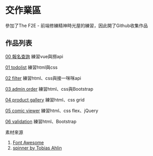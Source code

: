 # 交作業區
參加了The F2E - 前端修練精神時光屋的練習，因此開了Github收集作品

## 作品列表

[00 報名查詢](https://atzu012.github.io/00_search.html)
練習vue與撈api

[01 todolist](https://atzu012.github.io/01_todolist/index.html)
練習html與css

[02 filter](https://atzu012.github.io/02_filter/index.html)
練習html、css與接一咪咪api

[03 admin order](https://atzu012.github.io/03_admin_order/index.html)
練習html、css與Bootstrap

[04 product gallery](https://atzu012.github.io/04_product_gallery/index.html)
練習html、css grid

[05 comic viewer](https://atzu012.github.io/05_comic_viewer/index.html)
練習html、css flex、jQuery

[06 validation](https://atzu012.github.io/06_validation/index.html)
練習html、Bootstrap


素材來源
1. [Font Awesome](https://fontawesome.com/)
2. [spinner by Tobias Ahlin](http://tobiasahlin.com/spinkit/)
